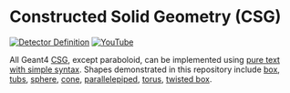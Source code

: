 # Constructed Solid Geometry (CSG)

[![Detector Definition](https://img.shields.io/badge/Detector-Definition-blue?style=flat)](..)
[![YouTube](https://img.shields.io/badge/You-Tube-red?style=flat)](https://www.youtube.com/playlist?list=PLw3G-vTgPrdBxXZo1UpOD_xVFSgM3hLn-)

All Geant4 [CSG][], except paraboloid, can be implemented using [pure text with simple syntax](..). Shapes demonstrated in this repository include [box](box), [tubs](tubs), [sphere](sphere), [cone](cons), [parallelepiped](parallelepiped), [torus](torus), [twisted box](twistedBox).

[CSG]: https://geant4-userdoc.web.cern.ch/UsersGuides/ForApplicationDeveloper/html/Detector/Geometry/geomSolids.html#constructed-solid-geometry-csg-solids
